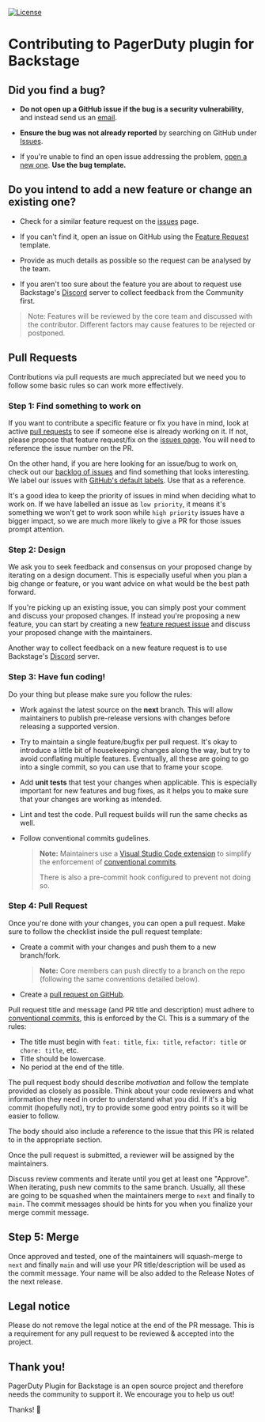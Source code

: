 [![License](https://img.shields.io/github/license/rails/rails)](https://github.com/rails/rails)

# Contributing to PagerDuty plugin for Backstage

## **Did you find a bug?**

* **Do not open up a GitHub issue if the bug is a security vulnerability**, and instead send us an [email](mailto:open-source@pagerduty.com).

* **Ensure the bug was not already reported** by searching on GitHub under [Issues](https://github.com/pagerduty/backstage-plugin/issues).

* If you're unable to find an open issue addressing the problem, [open a new one](https://github.com/PagerDuty/backstage-plugin/issues/new?labels=bug&projects=&template=bug_report.md). **Use the bug template.**

## **Do you intend to add a new feature or change an existing one?**

* Check for a similar feature request on the [issues](https://github.com/pagerduty/backstage-plugin/issues) page.
  
* If you can't find it, open an issue on GitHub using the [Feature Request](https://github.com/PagerDuty/backstage-plugin/issues/new?assignees=&labels=enhancement&projects=&template=feature_request.md&title=) template.

* Provide as much details as possible so the request can be analysed by the team. 

* If you aren't too sure about the feature you are about to request use Backstage's [Discord](https://discord.gg/backstage-687207715902193673) server to collect feedback from the Community first.

> Note: Features will be reviewed by the core team and discussed with the contributor. Different factors may cause features to be rejected or postponed.

## Pull Requests

Contributions via pull requests are much appreciated but we need you to follow some basic rules so can work more effectively.

### Step 1: Find something to work on

If you want to contribute a specific feature or fix you have in mind, look at active [pull requests](https://github.com/pagerduty/backstage-plugin/pulls) to see if someone else is already working on it. If not, please propose that feature request/fix on the [issues page](https://github.com/pagerduty/backstage-plugin/issues). You will need to reference the issue number on the PR.

On the other hand, if you are here looking for an issue/bug to work on, check out our [backlog of issues](https://github.com/pagerduty/backstage-plugin/issues) and find something that looks interesting. We label our issues with [GitHub's default labels](https://docs.github.com/en/issues/using-labels-and-milestones-to-track-work/managing-labels#about-default-labels). Use that as a reference.

It's a good idea to keep the priority of issues in mind when deciding what to
work on. If we have labelled an issue as `low priority`, it means it's something we won't get to work soon while `high priority` issues have a bigger impact, so we are much more likely to give a PR for those issues prompt attention.

### Step 2: Design

We ask you to seek feedback and consensus on your proposed change by iterating on a design document. This is especially useful when you plan a big change or feature, or you want advice on what would be the best path forward.

If you're picking up an existing issue, you can simply post your comment and discuss your proposed changes. If instead you're proposing a new feature, you can start by creating a new [feature request issue](https://github.com/PagerDuty/backstage-plugin/issues/new?assignees=&labels=enhancement&projects=&template=feature_request.md&title=) and discuss your proposed change with the maintainers.

Another way to collect feedback on a new feature request is to use Backstage's [Discord](https://discord.gg/backstage-687207715902193673) server.

### Step 3: Have fun coding!

Do your thing but please make sure you follow the rules:

* Work against the latest source on the **next** branch. This will allow maintainers to publish pre-release versions with changes before releasing a supported version.
* Try to maintain a single feature/bugfix per pull request. It's okay to introduce a little bit of housekeeping changes along the way, but try to avoid conflating multiple features. Eventually, all these are going to go into a single commit, so you can use that to frame your scope.
* Add **unit tests** that test your changes when applicable. This is especially important for new features and bug fixes, as it helps you to make sure that your changes are working as intended.
* Lint and test the code. Pull request builds will run the same checks as well.
* Follow conventional commits gudelines.

    >**Note:** Maintainers use a [Visual Studio Code extension](https://marketplace.visualstudio.com/items?itemName=vivaxy.vscode-conventional-commits) to simplify the enforcement of [conventional commits](https://www.conventionalcommits.org).
    >
    > There is also a pre-commit hook configured to prevent not doing so.

### Step 4: Pull Request

Once you're done with your changes, you can open a pull request. Make sure to follow the checklist inside the pull request template:

* Create a commit with your changes and push them to a new branch/fork.
  
  > **Note:** Core members can push directly to a branch on the repo (following the same conventions detailed below).

* Create a [pull request on GitHub](https://docs.github.com/en/github/collaborating-with-pull-requests/proposing-changes-to-your-work-with-pull-requests/creating-a-pull-request-from-a-fork).

Pull request title and message (and PR title and description) must adhere to [conventional commits](https://www.conventionalcommits.org), this is enforced by the CI. This is a summary of the rules:

* The title must begin with `feat: title`, `fix: title`, `refactor: title` or `chore: title`, etc.
* Title should be lowercase.
* No period at the end of the title.

The pull request body should describe _motivation_ and follow the template provided as closely as possible. Think about your code reviewers and what information they need in order to understand what you did. If it's a big commit (hopefully not), try to provide some good entry points so it will be easier to follow.

The body should also include a reference to the issue that this PR is related to in the appropriate section.

Once the pull request is submitted, a reviewer will be assigned by the maintainers.

Discuss review comments and iterate until you get at least one "Approve". When iterating, push new commits to the same branch. Usually, all these are going to be squashed when the maintainers merge to `next` and finally to `main`. The commit messages should be hints for you when you finalize your merge commit message.

## Step 5: Merge

Once approved and tested, one of the maintainers will squash-merge to `next` and finally `main` and will use your PR title/description will be used as the commit message. Your name will be also added to the Release Notes of the next release.

## Legal notice

Please do not remove the legal notice at the end of the PR message. This is a requirement for any pull request to be reviewed & accepted into the project.

## Thank you!

PagerDuty Plugin for Backstage is an open source project and therefore needs the community to support it. We encourage you to help us out!

Thanks! 💚
